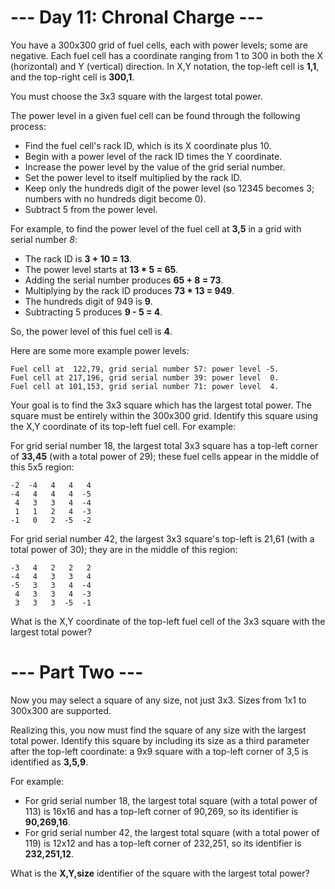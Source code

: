# --- Day 11: Chronal Charge ---

You have a 300x300 grid of fuel cells, each with power levels; some are
negative. Each fuel cell has a coordinate ranging from 1 to 300 in both the X
(horizontal) and Y (vertical) direction. In X,Y notation, the top-left cell is
**1,1**, and the top-right cell is **300,1**.

You must choose the 3x3 square with the largest total power.

The power level in a given fuel cell can be found through the following process:

  * Find the fuel cell's rack ID, which is its X coordinate plus 10.
  * Begin with a power level of the rack ID times the Y coordinate.
  * Increase the power level by the value of the grid serial number.
  * Set the power level to itself multiplied by the rack ID.
  * Keep only the hundreds digit of the power level (so 12345 becomes 3; numbers
    with no hundreds digit become 0).
  * Subtract 5 from the power level.

For example, to find the power level of the fuel cell at **3,5** in a grid with
serial number *8*:

  * The rack ID is **3 + 10 = 13**.
  * The power level starts at **13 * 5 = 65**.
  * Adding the serial number produces **65 + 8 = 73**.
  * Multiplying by the rack ID produces **73 * 13 = 949**.
  * The hundreds digit of 949 is **9**.
  * Subtracting 5 produces **9 - 5 = 4**.

So, the power level of this fuel cell is **4**.

Here are some more example power levels:
```
Fuel cell at  122,79, grid serial number 57: power level -5.
Fuel cell at 217,196, grid serial number 39: power level  0.
Fuel cell at 101,153, grid serial number 71: power level  4.
```

Your goal is to find the 3x3 square which has the largest total power. The
square must be entirely within the 300x300 grid. Identify this square using the
X,Y coordinate of its top-left fuel cell. For example:

For grid serial number 18, the largest total 3x3 square has a top-left corner of
**33,45** (with a total power of 29); these fuel cells appear in the middle of
this 5x5 region:
```
-2  -4   4   4   4
-4   4   4   4  -5
 4   3   3   4  -4
 1   1   2   4  -3
-1   0   2  -5  -2
```
For grid serial number 42, the largest 3x3 square's top-left is 21,61 (with a
total power of 30); they are in the middle of this region:
```
-3   4   2   2   2
-4   4   3   3   4
-5   3   3   4  -4
 4   3   3   4  -3
 3   3   3  -5  -1
```
What is the X,Y coordinate of the top-left fuel cell of the 3x3 square with the
largest total power?


# --- Part Two ---

Now you may select a square of any size, not just 3x3. Sizes from 1x1 to 300x300
are supported.

Realizing this, you now must find the square of any size with the largest total
power. Identify this square by including its size as a third parameter after the
top-left coordinate: a 9x9 square with a top-left corner of 3,5 is identified as
**3,5,9**.

For example:

  * For grid serial number 18, the largest total square (with a total power of
    113) is 16x16 and has a top-left corner of 90,269, so its identifier is
    **90,269,16**.
  * For grid serial number 42, the largest total square (with a total power of
    119) is 12x12 and has a top-left corner of 232,251, so its identifier is
    **232,251,12**.

What is the **X,Y,size** identifier of the square with the largest total power?
